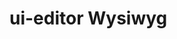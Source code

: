 
<h1>ui-editor Wysiwyg</h1>
<br>
<ui-editor ng-model="htmlVariable" style="height:540px"></ui-editor>	